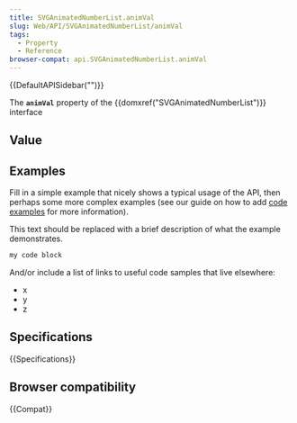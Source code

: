 ```yaml
---
title: SVGAnimatedNumberList.animVal
slug: Web/API/SVGAnimatedNumberList/animVal
tags:
  - Property
  - Reference
browser-compat: api.SVGAnimatedNumberList.animVal
---
```

{{DefaultAPISidebar("")}}

The **`animVal`** property of the {{domxref("SVGAnimatedNumberList")}} interface 

## Value



## Examples

Fill in a simple example that nicely shows a typical usage of the API, then perhaps some more complex examples (see our guide on how to add [code examples](/en-US/docs/MDN/Contribute/Structures/Code_examples) for more information).

This text should be replaced with a brief description of what the example demonstrates.

```js
my code block
```

And/or include a list of links to useful code samples that live elsewhere:

*   x
*   y
*   z

## Specifications

{{Specifications}}

## Browser compatibility

{{Compat}}


